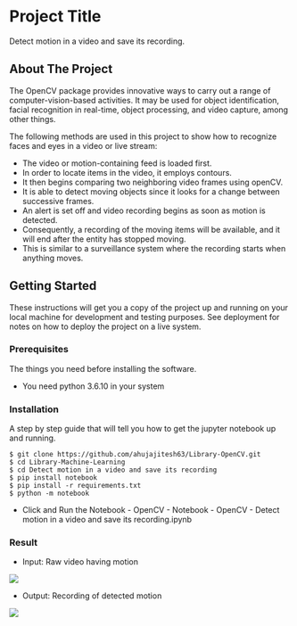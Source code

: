 # Project Title

Detect motion in a video and save its recording.

## About The Project

The OpenCV package provides innovative ways to carry out a range of computer-vision-based activities. It may be used for object identification, facial recognition in real-time, object processing, and video capture, among other things.

The following methods are used in this project to show how to recognize faces and eyes in a video or live stream:
* The video or motion-containing feed is loaded first.
* In order to locate items in the video, it employs contours. 
* It then begins comparing two neighboring video frames using openCV. 
* It is able to detect moving objects since it looks for a change between successive frames. 
* An alert is set off and video recording begins as soon as motion is detected. 
* Consequently, a recording of the moving items will be available, and it will end after the entity has stopped moving. 
* This is similar to a surveillance system where the recording starts when anything moves.

## Getting Started

These instructions will get you a copy of the project up and running on your local machine for development and testing purposes. 
See deployment for notes on how to deploy the project on a live system.

### Prerequisites

The things you need before installing the software.

* You need python 3.6.10 in your system

### Installation

A step by step guide that will tell you how to get the jupyter notebook up and running.

```
$ git clone https://github.com/ahujajitesh63/Library-OpenCV.git
$ cd Library-Machine-Learning
$ cd Detect motion in a video and save its recording
$ pip install notebook
$ pip install -r requirements.txt
$ python -m notebook
```
* Click and Run the Notebook - OpenCV - Notebook - OpenCV - Detect motion in a video and save its recording.ipynb
### Result
* Input: Raw video having motion

![](https://github.com/ahujajitesh63/Library-OpenCV/blob/main/Detect%20motion%20in%20a%20video%20and%20save%20its%20recording/Running%20-%2027539.gif)

* Output: Recording of detected motion

![](https://github.com/ahujajitesh63/Library-OpenCV/blob/main/Detect%20motion%20in%20a%20video%20and%20save%20its%20recording/Motion_detected_video23_50_49.gif)
